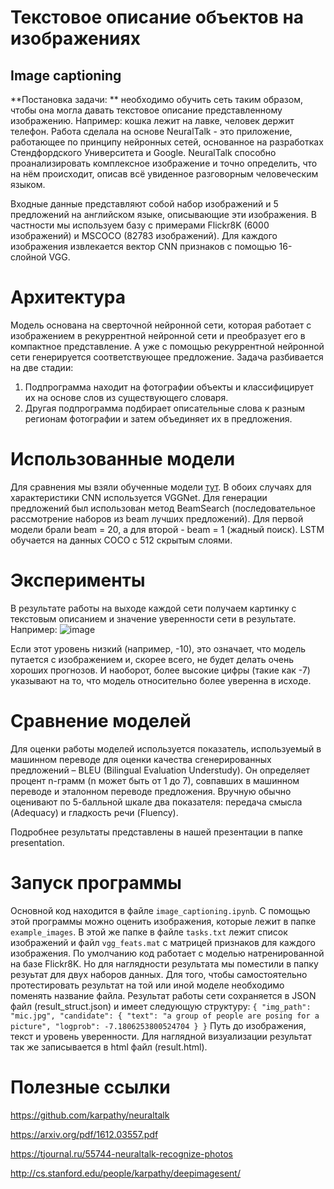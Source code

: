 # Текстовое описание объектов на изображениях 
## Image captioning
**Постановка задачи: **
необходимо обучить сеть таким образом, чтобы она могла давать текстовое описание представленному изображению. Например: кошка лежит на лавке, человек держит телефон.
Работа сделала на основе NeuralTalk - это приложение, работающее по принципу нейронных сетей, основанное на разработках Стендфордского Университета и Google. 
NeuralTalk способно проанализировать комплексное изображение и точно определить, что на нём происходит, описав всё увиденное разговорным человеческим языком.

Входные данные представляют собой набор изображений и 5 предложений на английском языке, описывающие эти изображения. В частности мы используем базу с примерами Flickr8K (6000 изображений) и MSCOCO (82783 изображений). Для каждого изображения извлекается вектор CNN признаков с помощью 16-слойной VGG. 

# Архитектура
Модель основана на сверточной нейронной сети, которая работает с изображением в рекуррентной нейронной сети и преобразует его в компактное представление. А уже с помощью рекуррентной нейронной сети генерируется соответствующее предложение.
Задача разбивается на две стадии: 
1. Подпрограмма находит на фотографии объекты и классифицирует их на основе слов из существующего словаря. 
2. Другая подпрограмма подбирает описательные слова к разным регионам фотографии и затем объединяет их в предложения.

# Использованные модели
Для сравнения мы взяли обученные модели [тут](http://cs.stanford.edu/people/karpathy/neuraltalk/). В обоих случаях для характеристики СNN используется VGGNet. Для генерации предложений был использован метод BeamSearch (последовательное рассмотрение наборов из beam лучших предложений). Для первой модели брали beam = 20, а для второй - beam = 1 (жадный поиск). LSTM обучается на данных COCO с 512 скрытым слоями.

# Эксперименты
В результате работы на выходе каждой сети получаем картинку с текстовым описанием и значение уверенности сети в результате.
Например:
![image](https://user-images.githubusercontent.com/13832465/31662538-694540c8-b347-11e7-8e9d-f01b1f11d3f1.png)

Если этот уровень низкий (например, -10), это означает, что модель путается с изображением и, скорее всего, не будет делать очень хороших прогнозов. И наоборот, более высокие цифры (такие как -7) указывают на то, что модель относительно более уверенна в исходе.

# Сравнение моделей
Для оценки работы моделей используется показатель, используемый в машинном переводе для оценки качества сгенерированных предложений – BLEU (Bilingual Evaluation Understudy). Он определяет процент n-грамм (n может быть от 1 до 7), совпавших в машинном переводе и эталонном переводе предложения. Вручную обычно оценивают по 5-балльной шкале два показателя: передача смысла (Adequacy) и гладкость речи (Fluency).

Подробнее результаты представлены в нашей презентации в папке presentation.

# Запуск программы
Основной код находится в файле `image_captioning.ipynb`. С помощью этой программы можно оценить изображения, которые лежит в папке `example_images`. В этой же папке в файле `tasks.txt` лежит список изображений и файл `vgg_feats.mat` с матрицей признаков для каждого изображения. 
По умолчанию код работает с моделью натренированной на базе Flickr8K. Но для наглядности результата мы поместили в папку резуьтат для двух наборов данных. Для того, чтобы самостоятельно протестировать результат на той или иной моделе необходимо поменять название файла. 
Результат работы сети сохраняется в JSON файл (result_struct.json) и имеет следующую структуру:
`{
	"img_path": "mic.jpg",
	"candidate": {
		"text": "a group of people are posing for a picture",
		"logprob": -7.1806253800524704
	}
}`
Путь до изображения, текст и уровень уверенности. Для наглядной визуализации результат так же записывается в html файл (result.html).

# Полезные ссылки

https://github.com/karpathy/neuraltalk

https://arxiv.org/pdf/1612.03557.pdf

https://tjournal.ru/55744-neuraltalk-recognize-photos

http://cs.stanford.edu/people/karpathy/deepimagesent/


